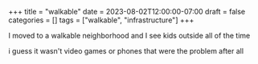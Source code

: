 +++
title = "walkable"
date = 2023-08-02T12:00:00-07:00
draft = false
categories = []
tags = ["walkable", "infrastructure"]
+++

I moved to a walkable neighborhood and I see kids outside all of the time

i guess it wasn't video games or phones that were the problem after all